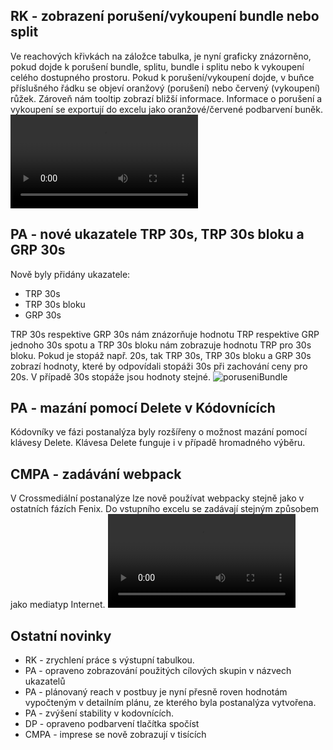 ﻿---
categories: [fenix]
layout: fenix
---
## RK - zobrazení porušení/vykoupení bundle nebo split
Ve reachových křivkách na záložce tabulka, je nyní graficky znázorněno, pokud dojde k porušení bundle, splitu, bundle i splitu nebo k vykoupení celého dostupného prostoru. Pokud k porušení/vykoupení dojde, v buňce příslušného řádku se objeví oranžový (porušení) nebo červený (vykoupení) růžek. Zároveň nám tooltip zobrazí bližší informace. Informace o porušení a vykoupení se exportují do excelu jako oranžové/červené podbarvení buněk.
<video src="{{site.url}}/data/ruzek_vykoupeni.mp4" type="video/mp4" controls></video>

## PA - nové ukazatele TRP 30s, TRP 30s bloku a GRP 30s
Nově byly přidány ukazatele:

<ul><li>TRP 30s</li>
<li>TRP 30s bloku</li>
<li>GRP 30s</li></ul>

TRP 30s respektive GRP 30s nám znázorňuje hodnotu TRP respektive GRP jednoho 30s spotu a TRP 30s bloku nám zobrazuje hodnotu TRP pro 30s bloku. Pokud je stopáž např. 20s, tak TRP 30s, TRP 30s bloku a GRP 30s zobrazí hodnoty, které by odpovídali stopáži 30s při zachování ceny pro 20s.
V případě 30s stopáže jsou hodnoty stejné.
![poruseniBundle]({{site.url}}/data/TRP30bloku.jpg)

## PA - mazání pomocí Delete v Kódovnících
Kódovníky ve fázi postanalýza byly rozšířeny o možnost mazání pomocí klávesy Delete. Klávesa Delete funguje i v případě hromadného výběru.

## CMPA - zadávání webpack
V Crossmediální postanalýze lze nově používat webpacky stejně jako v ostatních fázích Fenix. Do vstupního excelu se zadávají stejným způsobem jako mediatyp Internet.
<video src="{{site.url}}/data/CMPA_webpack.mp4" type="video/mp4" controls></video>

## Ostatní novinky
<ul><li>RK - zrychlení práce s výstupní tabulkou.</li>
<li>PA - opraveno zobrazování použitých cílových skupin v názvech ukazatelů</li>
<li>PA - plánovaný reach v postbuy je nyní přesně roven hodnotám vypočteným v detailním plánu, ze kterého byla postanalýza vytvořena.</li>
<li>PA - zvýšení stability v kodovnících.</li>
<li>DP - opraveno podbarvení tlačítka spočíst</li>
<li>CMPA - imprese se nově zobrazují v tisících</li></ul>

